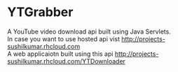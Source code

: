 YTGrabber
=========

A YouTube video download api built using Java Servlets.</br>
In case you want to use hosted api vist http://projects-sushilkumar.rhcloud.com</br>
A web applicaiotn built using this api http://projects-sushilkumar.rhcloud.com/YTDownloader</br>
